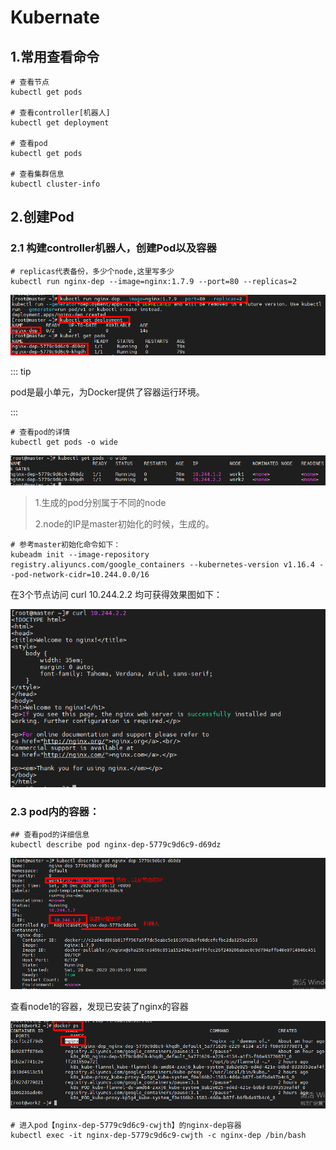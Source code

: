 # Kubernate

## 1.常用查看命令

```
# 查看节点
kubectl get pods

# 查看controller[机器人]
kubectl get deployment

# 查看pod
kubectl get pods

# 查看集群信息
kubectl cluster-info
```

## 2.创建Pod

### 2.1 构建controller机器人，创建Pod以及容器

```
# replicas代表备份，多少个node,这里写多少
kubectl run nginx-dep --image=nginx:1.7.9 --port=80 --replicas=2
```

![1608988391073](./k8s2.assets/1608988391073.png)

::: tip

pod是最小单元，为Docker提供了容器运行环境。

:::

```shell
# 查看pod的详情
kubectl get pods -o wide
```

![1608988565180](./k8s2.assets/1608988565180.png)

> 1.生成的pod分别属于不同的node
>
> 2.node的IP是master初始化的时候，生成的。

```
# 参考master初始化命令如下：
kubeadm init --image-repository registry.aliyuncs.com/google_containers --kubernetes-version v1.16.4 --pod-network-cidr=10.244.0.0/16
```

在3个节点访问 curl 10.244.2.2 均可获得效果图如下：

![1608989209454](./k8s2.assets/1608989209454.png)

### 2.3 pod内的容器：

```
## 查看pod的详细信息
kubectl describe pod nginx-dep-5779c9d6c9-d69dz
```

![1608989903070](./k8s2.assets/1608989903070.png)

查看node1的容器，发现已安装了nginx的容器

![1608989317046](./k8s2.assets/1608989317046.png)

```
# 进入pod【nginx-dep-5779c9d6c9-cwjth】的nginx-dep容器
kubectl exec -it nginx-dep-5779c9d6c9-cwjth -c nginx-dep /bin/bash 
```

